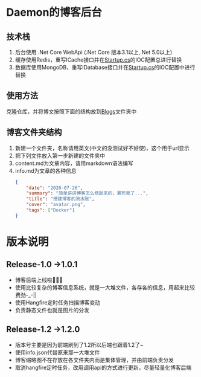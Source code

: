 # Daemon的博客后台

## 技术栈
1. 后台使用 .Net Core WebApi (.Net Core 版本3.1以上,.Net 5.0以上)
2. 缓存使用Redis，重写ICache接口并在[Startup.cs](https://github.com/DaemonWalker/Dlog.Api/blob/master/Dlog.Api/Startup.cs#L52)的IOC配置总进行替换
3. 数据库使用MongoDB，重写IDatabase接口并在[Startup.cs](https://github.com/DaemonWalker/Dlog.Api/blob/master/Dlog.Api/Startup.cs#L53)的IOC配置中进行替换

## 使用方法
克隆仓库，并将博文按照下面的结构放到[Blogs](https://github.com/DaemonWalker/Dlog.Api/tree/master/Dlog.Api/Blogs)文件夹中

## 博客文件夹结构
1. 新建一个文件夹，名称请用英文(中文的没测试好不好使)，这个用于url显示 
2. 把下列文件放入第一步新建的文件夹中
3. content.md为文章内容，请用markdown语法编写
4. info.md为文章的各种信息
    ```json
    {
        "date": "2020-07-26",
        "summary": "简单讲讲博客怎么搭起来的，累死我了...",
        "title": "搭建博客的流水账",
        "cover": "avatar.png",
        "tags": ["Docker"]
    }
    ```
# 版本说明
## Release-1.0 ->1.0.1
+ 博客后端上线啦🍾🍾🍾
+ 使用比较复杂的博客信息系统，就是一大堆文件，各存各的信息，用起来比较费劲-_-||
+ 使用Hangfire定时任务扫描博客变动
+ 负责静态文件也就是图片的分发
## Release-1.2 ->1.2.0
+ 版本号主要是因为前端刷到了1.2所以后端也跟着1.2了~
+ 使用info.json代替原来那一大堆文件
+ 博客缩略图不在存放在各文件夹内而是集体管理，并由前端负责分发
+ 取消hangfire定时任务，改用调用api的方式进行更新，尽量轻量化博客后端